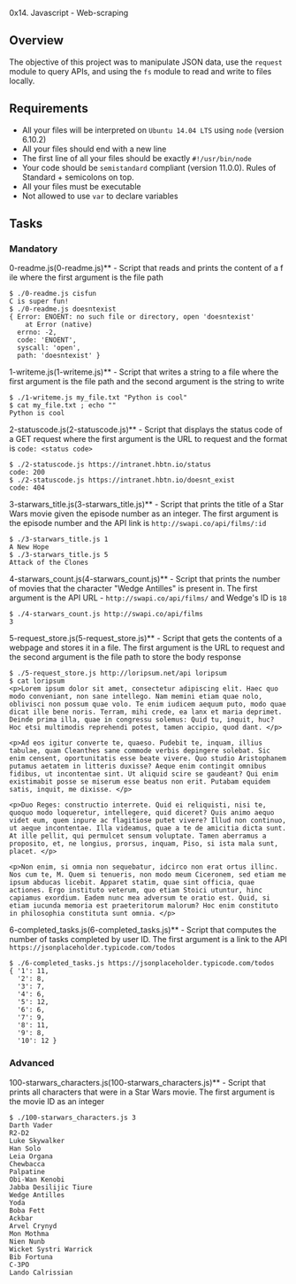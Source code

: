 0x14. Javascript - Web-scraping

## Overview
The objective of this project was to manipulate JSON data, use the `request` module to query APIs, and using the `fs` module to read and write to files locally.

## Requirements
* All your files will be interpreted on `Ubuntu 14.04 LTS` using `node` (version 6.10.2)
* All your files should end with a new line
* The first line of all your files should be exactly `#!/usr/bin/node`
* Your code should be `semistandard` compliant (version 11.0.0). Rules of Standard + semicolons on top.
* All your files must be executable
* Not allowed to use `var` to declare variables

## Tasks
### Mandatory
0-readme.js(0-readme.js)** - Script that reads and prints the content of a f ile where the first argument is the file path
```
$ ./0-readme.js cisfun
C is super fun!
$ ./0-readme.js doesntexist
{ Error: ENOENT: no such file or directory, open 'doesntexist'
    at Error (native)
  errno: -2,
  code: 'ENOENT',
  syscall: 'open',
  path: 'doesntexist' }
```

1-writeme.js(1-writeme.js)** - Script that writes a string to a file where the first argument is the file path and the second argument is the string to write
```
$ ./1-writeme.js my_file.txt "Python is cool"
$ cat my_file.txt ; echo ""
Python is cool
```

2-statuscode.js(2-statuscode.js)** - Script that displays the status code of a GET request where the first argument is the URL to request and the format is `code: <status code>`
```
$ ./2-statuscode.js https://intranet.hbtn.io/status
code: 200
$ ./2-statuscode.js https://intranet.hbtn.io/doesnt_exist
code: 404
```

3-starwars_title.js(3-starwars_title.js)** - Script that prints the title of a Star Wars movie given the episode number as an integer. The first argument is the episode number and the API link is `http://swapi.co/api/films/:id`
```
$ ./3-starwars_title.js 1
A New Hope
$ ./3-starwars_title.js 5
Attack of the Clones
```

4-starwars_count.js(4-starwars_count.js)** - Script that prints the number of movies that the character "Wedge Antilles" is present in. The first argument is the API URL - `http://swapi.co/api/films/` and Wedge's ID is `18`
```
$ ./4-starwars_count.js http://swapi.co/api/films
3
```

5-request_store.js(5-request_store.js)** - Script that gets the contents of a webpage and stores it in a file. The first argument is the URL to request and the second argument is the file path to store the body response
```
$ ./5-request_store.js http://loripsum.net/api loripsum
$ cat loripsum
<p>Lorem ipsum dolor sit amet, consectetur adipiscing elit. Haec quo modo conveniant, non sane intellego. Nam memini etiam quae nolo, oblivisci non possum quae volo. Te enim iudicem aequum puto, modo quae dicat ille bene noris. Terram, mihi crede, ea lanx et maria deprimet. Deinde prima illa, quae in congressu solemus: Quid tu, inquit, huc? Hoc etsi multimodis reprehendi potest, tamen accipio, quod dant. </p>

<p>Ad eos igitur converte te, quaeso. Pudebit te, inquam, illius tabulae, quam Cleanthes sane commode verbis depingere solebat. Sic enim censent, oportunitatis esse beate vivere. Quo studio Aristophanem putamus aetatem in litteris duxisse? Aeque enim contingit omnibus fidibus, ut incontentae sint. Ut aliquid scire se gaudeant? Qui enim existimabit posse se miserum esse beatus non erit. Putabam equidem satis, inquit, me dixisse. </p>

<p>Duo Reges: constructio interrete. Quid ei reliquisti, nisi te, quoquo modo loqueretur, intellegere, quid diceret? Quis animo aequo videt eum, quem inpure ac flagitiose putet vivere? Illud non continuo, ut aeque incontentae. Illa videamus, quae a te de amicitia dicta sunt. At ille pellit, qui permulcet sensum voluptate. Tamen aberramus a proposito, et, ne longius, prorsus, inquam, Piso, si ista mala sunt, placet. </p>

<p>Non enim, si omnia non sequebatur, idcirco non erat ortus illinc. Nos cum te, M. Quem si tenueris, non modo meum Ciceronem, sed etiam me ipsum abducas licebit. Apparet statim, quae sint officia, quae actiones. Ergo instituto veterum, quo etiam Stoici utuntur, hinc capiamus exordium. Eadem nunc mea adversum te oratio est. Quid, si etiam iucunda memoria est praeteritorum malorum? Hoc enim constituto in philosophia constituta sunt omnia. </p>
```

6-completed_tasks.js(6-completed_tasks.js)** - Script that computes the number of tasks completed by user ID. The first argument is a link to the API `https://jsonplaceholder.typicode.com/todos`
```
$ ./6-completed_tasks.js https://jsonplaceholder.typicode.com/todos
{ '1': 11,
  '2': 8,
  '3': 7,
  '4': 6,
  '5': 12,
  '6': 6,
  '7': 9,
  '8': 11,
  '9': 8,
  '10': 12 }
```

### Advanced
100-starwars_characters.js(100-starwars_characters.js)** - Script that prints all characters that were in a Star Wars movie. The first argument is the movie ID as an integer
```
$ ./100-starwars_characters.js 3
Darth Vader
R2-D2
Luke Skywalker
Han Solo
Leia Organa
Chewbacca
Palpatine
Obi-Wan Kenobi
Jabba Desilijic Tiure
Wedge Antilles
Yoda
Boba Fett
Ackbar
Arvel Crynyd
Mon Mothma
Nien Nunb
Wicket Systri Warrick
Bib Fortuna
C-3PO
Lando Calrissian
```
